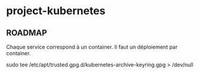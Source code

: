 # project-kubernetes

## ROADMAP 

Chaque service correspond à un container. Il faut un déploiement par container.

sudo tee /etc/apt/trusted.gpg.d/kubernetes-archive-keyring.gpg > /dev/null

